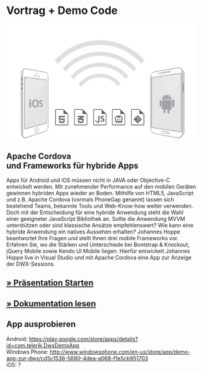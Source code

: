 # Vortrag + Demo Code

![Logo](Slides/images/logo.png)

## Apache Cordova <br>und Frameworks für hybride Apps

Apps für Android und iOS müssen nicht in JAVA oder Objective-C entwickelt werden. Mit zunehmender Performance auf den mobilen Geräten gewinnen hybriden Apps wieder an Boden. Mithilfe von HTML5, JavaScript und z.B. Apache Cordova (vormals PhoneGap genannt) lassen sich bestehend Teams, bekannte Tools und Web-Know-how weiter verwenden. Doch mit der Entscheidung für eine hybride Anwendung steht die Wahl einer geeigneter JavaScript Bibliothek an. Sollte die Anwendung MVVM unterstützen oder sind klassische Ansätze empfehlenswert? Wie kann eine hybride Anwendung ein natives Aussehen erhalten? Johannes Hoppe beantwortet Ihre Fragen und stellt Ihnen drei mobile Frameworks vor. Erfahren Sie, wo die Stärken und Unterschiede bei Bootstrap & Knockout, jQuery Mobile sowie Kendo UI Mobile liegen. Hierfür entwickelt Johannes Hoppe live in Visual Studio und mit Apache Cordova eine App zur Anzeige der DWX-Sessions.

## [» Präsentation Starten](http://johanneshoppe.github.io/HybridApps/)
## [» Dokumentation lesen](http://johanneshoppe.github.io/HybridApps/Docs/)

## App ausprobieren
Android: https://play.google.com/store/apps/details?id=com.telerik.DwxDemoApp  
Windows Phone: http://www.windowsphone.com/en-us/store/app/demo-app-zur-dwx/cd5c1536-5690-4dea-a068-f1e5cb951703  
iOS: ?  